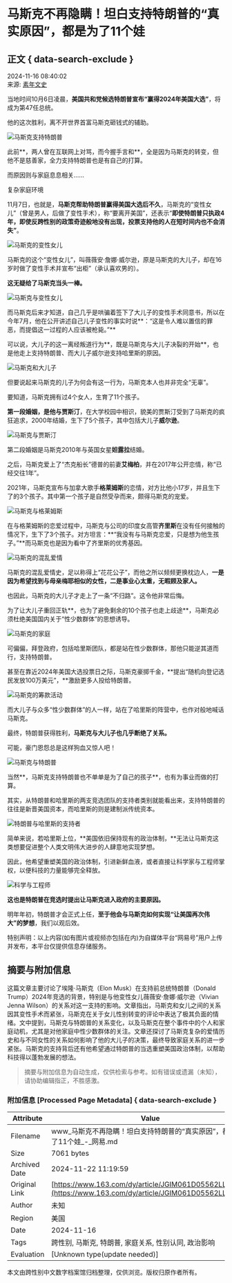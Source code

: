# 马斯克不再隐瞒！坦白支持特朗普的“真实原因”，都是为了11个娃

## 正文 { data-search-exclude }


2024-11-16 08:40:02  
来源: [素年文史](https://www.163.com/dy/media/T1680167675425.html)  

当地时间10月6日凌晨，**美国共和党候选特朗普宣布“赢得2024年美国大选”**，将成为第47任总统。

他的这次胜利，离不开世界首富马斯克砸钱式的辅助。

![马斯克支持特朗普](https://nimg.ws.126.net/?url=http%3A%2F%2Fdingyue.ws.126.net%2F2024%2F1109%2Ff67e3afdj00smodnn00hbd000xc00iim.jpg&thumbnail=660x2147483647&quality=80&type=jpg)

此前**，两人曾在互联网上对骂，而今握手言和**，全是因为马斯克的转变，但他不是慈善家，全力支持特朗普也是有自己的打算。

而原因则与家庭息息相关……

复杂家庭环境

11月7日，也就是，**马斯克帮助特朗普赢得美国大选后不久**，马斯克的“变性女儿”（曾是男人，后做了变性手术），称“要离开美国”，还表示“**即使特朗普只执政4年，即使反跨性别的政策奇迹般地没有出现，投票支持他的人在短时间内也不会消失”**。

![马斯克的变性女儿](https://nimg.ws.126.net/?url=http%3A%2F%2Fdingyue.ws.126.net%2F2024%2F1109%2F652de0f0j00smodnl002wd000v400kqm.jpg&thumbnail=660x2147483647&quality=80&type=jpg)

马斯克的这个“变性女儿”，叫薇薇安·詹娜·威尔逊，原是马斯克的大儿子，却在16岁时做了变性手术并宣布“出柜”（承认喜欢男的）。

**这无疑给了马斯克当头一棒。**

![马斯克与变性女儿](https://nimg.ws.126.net/?url=http%3A%2F%2Fdingyue.ws.126.net%2F2024%2F1109%2F87f0e422j00smodnl002id000vi00u0m.jpg&thumbnail=660x2147483647&quality=80&type=jpg)

而马斯克后来才知道，自己几乎是哄骗着签下了大儿子的变性手术同意书，所以在今年7月，他在公开讲述自己儿子变性的事实时说**：“这是令人难以置信的罪恶，而提倡这一过程的人应该被枪毙。”**

可以说，大儿子的这一离经叛道行为**，既是马斯克与大儿子决裂的开始**，也是他走上支持特朗普、而大儿子威尔逊支持哈里斯的原因。

![马斯克和大儿子](https://nimg.ws.126.net/?url=http%3A%2F%2Fdingyue.ws.126.net%2F2024%2F1109%2Fe1283001j00smodnl001td0012g00nwm.jpg&thumbnail=660x2147483647&quality=80&type=jpg)

但要说起来马斯克的儿子为何会有这一行为，马斯克本人也并非完全“无辜”。

要知道，马斯克拥有过4个女人，生育了11个孩子。

**第一段婚姻，**是他与**贾斯汀**，在大学校园中相识，貌美的贾斯汀受到了马斯克的疯狂追求，2000年结婚，生下了5个孩子，其中包括大儿子**威尔逊**。

![马斯克与贾斯汀](https://nimg.ws.126.net/?url=http%3A%2F%2Fdingyue.ws.126.net%2F2024%2F1109%2F21a72acdj00smodnn00pnd000vv00m8m.jpg&thumbnail=660x2147483647&quality=80&type=jpg)

第二段婚姻是马斯克2010年与英国女星**妲露拉**结婚。

之后，马斯克爱上了“杰克船长”德普的前妻**艾梅柏**，并在2017年公开恋情，称“已经交往1年”。

2021年，马斯克宣布与加拿大歌手**格莱姆斯**的恋情，对方比他小17岁，并且生下了的3个孩子。其中第一个孩子是自然受孕而来，颇得马斯克的宠爱。

![马斯克与格莱姆斯](https://nimg.ws.126.net/?url=http%3A%2F%2Fdingyue.ws.126.net%2F2024%2F1109%2Fb0cb977fj00smodnm00bhd000er00kym.jpg&thumbnail=660x2147483647&quality=80&type=jpg)

在与格莱姆斯的恋爱过程中，马斯克与公司的印度女高管**齐里斯**在没有任何接触的情况下，生下了3个孩子。对方坦言：**“我没有与马斯克恋爱，只是想为他生孩子。”**而马斯克也是因为看中了齐里斯的优秀基因。

![马斯克的混乱爱情](https://nimg.ws.126.net/?url=http%3A%2F%2Fdingyue.ws.126.net%2F2024%2F1109%2Ff2c43d82j00smodnl004qd000zk00x4m.jpg&thumbnail=660x2147483647&quality=80&type=jpg)

马斯克的混乱爱情史，足以称得上“花花公子”，而他之所以频频更换枕边人，**一是因为希望找到与母亲梅耶相似的女性，二是事业心太重，无暇顾及家人。**

也因此，马斯克的大儿子才走上了一条“不归路”。这令他非常后悔。

为了让大儿子重回正轨**，也为了避免剩余的10个孩子也走上歧途**，马斯克必须杜绝美国国内关于“性少数群体”的思想诱导。

![马斯克的家庭](https://nimg.ws.126.net/?url=http%3A%2F%2Fdingyue.ws.126.net%2F2024%2F1109%2F222a672aj00smodnl002xd000y000tcm.jpg&thumbnail=660x2147483647&quality=80&type=jpg)

可偏偏，拜登政府，包括哈里斯团队，都是站在性少数群体，那他只能逆其道而行，支持特朗普。

甚至在靠近2024年美国大选投票日之际，马斯克豪掷千金，**提出“随机向登记选民发放100万美元”，**激励更多人投给特朗普。

![马斯克的筹款活动](https://nimg.ws.126.net/?url=http%3A%2F%2Fdingyue.ws.126.net%2F2024%2F1109%2F8cebd280j00smodnn00zid000va00kpm.jpg&thumbnail=660x2147483647&quality=80&type=jpg)

而大儿子与众多“性少数群体”的人一样，站在了哈里斯的阵营中，也作对般地喊话马斯克。

最终，特朗普获得胜利，**马斯克与大儿子也几乎断绝了关系。**

可能，豪门恩怨总是这样狗血又惊人吧！

![马斯克与特朗普](https://nimg.ws.126.net/?url=http%3A%2F%2Fdingyue.ws.126.net%2F2024%2F1109%2F9bd8992bj00smodnl003sd000zk00qum.jpg&thumbnail=660x2147483647&quality=80&type=jpg)

当然**，马斯克支持特朗普也不单单是为了自己的孩子**，也有为事业而做的打算。

其实，从特朗普和哈里斯的两支竞选团队的支持者类别就能看出来，支持特朗普的往往是新晋美国资本，而哈里斯的则是建制派传统资本。

![特朗普与哈里斯的支持者](https://nimg.ws.126.net/?url=http%3A%2F%2Fdingyue.ws.126.net%2F2024%2F1109%2Fdec0e4cej00smodnl003dd000ua00pym.jpg&thumbnail=660x2147483647&quality=80&type=jpg)

简单来说，若哈里斯上位，**美国依旧保持现有的政治体制，**无法让马斯克这类想要促进整个人类文明伟大进步的人肆意地实现梦想。

因此，他希望重塑美国的政治体制，引进新鲜血液，或者直接让科学家与工程师掌权，以便科技的力量能够完全释放。

![科学与工程师](https://nimg.ws.126.net/?url=http%3A%2F%2Fdingyue.ws.126.net%2F2024%2F1109%2F10b25c6bj00smodnl002vd0012i00pam.jpg&thumbnail=660x2147483647&quality=80&type=jpg)

**这也是特朗普在竞选时提出让马斯克进入政府的主要原因。**

明年年初，特朗普才会正式上任，**至于他会与马斯克如何实现“让美国再次伟大”的梦想**，我们以观后效。

特别声明：以上内容(如有图片或视频亦包括在内)为自媒体平台“网易号”用户上传并发布，本平台仅提供信息存储服务。
<!-- tcd_original_link https://www.163.com/dy/article/JGIM061D05562LLY.html -->
## 摘要与附加信息

<!-- tcd_abstract -->
这篇文章主要讨论了埃隆·马斯克（Elon Musk）在支持前总统特朗普（Donald Trump）2024年竞选的背景，特别是与他变性女儿薇薇安·詹娜·威尔逊（Vivian Jenna Wilson）的关系对这一支持的影响。文章指出，马斯克和女儿之间的关系因其变性手术而紧张，马斯克在关于女儿性别转变的评论中表达了极其负面的情绪。文中提到，马斯克与特朗普的关系变化，以及马斯克在整个事件中的个人和家庭动机，尤其是对他家庭中性少数群体的关注。文章还探讨了马斯克复杂的爱情历史和与不同女性的关系如何影响了他的大儿子的决策，最终导致家庭关系的进一步紧张。马斯克的支持背后还有他希望通过特朗普的当选重塑美国政治体制，以帮助科技得以蓬勃发展的想法。
<!-- tcd_abstract_end -->

> 摘要与附加信息为自动生成，仅供检索与参考。如有错误或遗漏（未知），请协助编辑指正，不胜感激。

### 附加信息 [Processed Page Metadata] { data-search-exclude }

| Attribute       | Value                                  |
|-----------------|----------------------------------------|
| Filename        | www_马斯克不再隐瞒！坦白支持特朗普的“真实原因”，都是为了11个娃_-_网易.md                             |
| Size            | 7061 bytes                           |
| Archived Date   | 2024-11-22 11:19:59                             |
| Original Link   | [https://www.163.com/dy/article/JGIM061D05562LLY.html](https://www.163.com/dy/article/JGIM061D05562LLY.html)                       |
| Author          | 未知                               |
| Region          | 美国                               |
| Date            | 2024-11-16                                 |
| Tags            | 跨性别, 马斯克, 特朗普, 家庭关系, 性别认同, 政治影响                                 |
| Evaluation            | [Unknown type(update needed)]                                 |
<!-- tcd_table_end -->

本文由跨性别中文数字档案馆归档整理，仅供浏览。版权归原作者所有。
